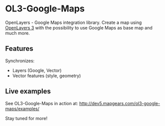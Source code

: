 OL3-Google-Maps
===============

OpenLayers - Google Maps integration library. Create a map using
[OpenLayers 3](http://openlayers.org/) with the possibility to use Google Maps
as base map and much more.


Features
--------

Synchronizes:

 - Layers (Google, Vector)
 - Vector features (style, geometry)


Live examples
-------------

See OL3-Google-Maps in action at:
http://dev5.mapgears.com/ol3-google-maps/examples/


Stay tuned for more!